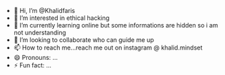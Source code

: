 - 👋 Hi, I’m @Khalidfaris
- 👀 I’m interested in ethical hacking
- 🌱 I’m currently learning online but some informations are hidden so i am not understanding
- 💞️ I’m looking to collaborate who can guide me up
- 📫 How to reach me...reach me out on instagram @ khalid.mindset
- 😄 Pronouns: ...
- ⚡ Fun fact: ...

<!---
Khalidfaris/Khalidfaris is a ✨ special ✨ repository because its `README.md` (this file) appears on your GitHub profile.
You can click the Preview link to take a look at your changes.
--->
